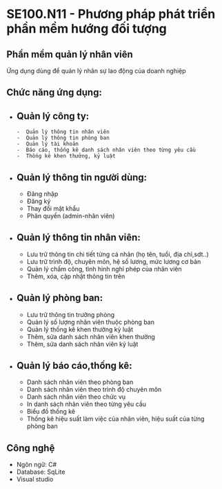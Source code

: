 # SE100.N11 - Phương pháp phát triển phần mềm hướng đối tượng
## Phần mềm quản lý nhân viên
Ứng dụng dùng để quản lý nhân sự lao động của doanh nghiệp

## Chức năng ứng dụng:

- ## Quản lý công ty:
      -  Quản lý thông tin nhân viên
      -  Quản lý thông tin phòng ban
      -  Quản lý tài khoản
      -  Báo cáo, thống kê danh sách nhân viên theo từng yêu cầu
      -  Thống kê khen thưởng, kỷ luật
 - ## Quản lý thông tin người dùng:
      -  Đăng nhập
      -  Đăng ký
      -  Thay đổi mật khẩu
      -  Phân quyền (admin-nhân viên)
 - ## Quản lý thông tin nhân viên:
      -  Lưu trữ thông tin chi tiết từng cá nhân (họ tên, tuổi, địa chỉ,sdt..)
      -  Lưu trữ trình độ, chuyên môn, hệ số lương, mức lương cơ bản
      -  Quản lý chấm công, tình hình nghỉ phép của nhân viên
      -  Thêm, xóa, cập nhật thông tin trên
 - ## Quản lý phòng ban:
      -  Lưu trữ thông tin trưởng phòng
      -  Quản lý số lượng nhân viên thuộc phòng ban 
      -  Quản lý thống kê khen thưởng kỷ luật
      -  Thêm, sửa danh sách nhân viên khen thưởng
      -  Thêm, sửa danh sách nhân viên kỷ luật
  - ## Quản lý báo cáo,thống kê:
      -  Danh sách nhân viên theo phòng ban
      -  Danh sách nhân viên theo trình độ chuyên môn
      -  Danh sách nhân viên theo chức vụ
      -  In danh sách nhân viên theo từng yêu cầu
      -  Biểu đồ thống kê
      -  Thống kê hiệu suất làm việc của nhân viên, hiệu suất của từng phòng ban
  
## Công nghệ 
  - Ngôn ngữ: C#
  - Database: SqLite
  - Visual studio

  
